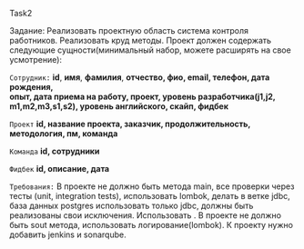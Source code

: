 Task2

Задание: Реализовать проектную область система контроля работников.
Реализовать круд методы.
Проект должен содержать следующие сущности(минимальный набор, можете расширять на свое усмотрение):

`Сотрудник:`
**id**,
**имя**,
**фамилия**,
**отчество,
фио,
email,
телефон,
дата рождения,	
опыт,
дата приема на работу,
проект,
уровень разработчика(j1,j2, m1,m2,m3,s1,s2),
уровень английского,
скайп,
фидбек**

`Проект`
**id,
название проекта,
заказчик,
продолжительность,
методология,
пм,
команда**


`Команда`
**id,
сотрудники**

`Фидбек`
**id,
описание,
дата**

`Требования:`
В проекте не должно быть метода main, все проверки через тесты (unit, integration tests), использовать lombok,  делать в ветке jdbc, база данных postgres использовать только jdbc, должны быть реализованы свои исключения. Использовать   . В проекте не должно быть sout метода, использовать логирование(lombok).
К проекту нужно добавить jenkins и sonarqube.
